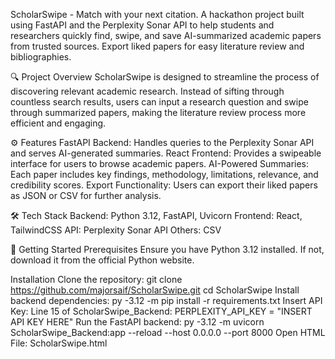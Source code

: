 ScholarSwipe - Match with your next citation.
A hackathon project built using FastAPI and the Perplexity Sonar API to help students and researchers quickly find, swipe, and save AI-summarized academic papers from trusted sources. Export liked papers for easy literature review and bibliographies.

🔍 Project Overview
ScholarSwipe is designed to streamline the process of discovering relevant academic research. Instead of sifting through countless search results, users can input a research question and swipe through summarized papers, making the literature review process more efficient and engaging.

⚙️ Features
FastAPI Backend: Handles queries to the Perplexity Sonar API and serves AI-generated summaries.
React Frontend: Provides a swipeable interface for users to browse academic papers.
AI-Powered Summaries: Each paper includes key findings, methodology, limitations, relevance, and credibility scores.
Export Functionality: Users can export their liked papers as JSON or CSV for further analysis.

🛠️ Tech Stack
Backend: Python 3.12, FastAPI, Uvicorn
Frontend: React, TailwindCSS
API: Perplexity Sonar API
Others: CSV

🚀 Getting Started
Prerequisites
Ensure you have Python 3.12 installed. If not, download it from the official Python website.

Installation
Clone the repository:
  git clone https://github.com/majorsaif/ScholarSwipe.git
  cd ScholarSwipe
Install backend dependencies:
  py -3.12 -m pip install -r requirements.txt
Insert API Key:
  Line 15 of ScholarSwipe_Backend: PERPLEXITY_API_KEY = "INSERT API KEY HERE"
Run the FastAPI backend:
  py -3.12 -m uvicorn ScholarSwipe_Backend:app --reload --host 0.0.0.0 --port 8000
Open HTML File:
  ScholarSwipe.html


